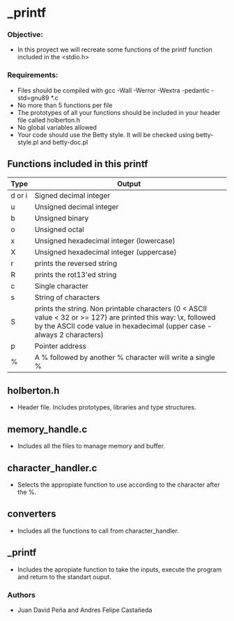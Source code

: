 # _printf
### Objective:
* In this proyect we will recreate some functions of the printf function included in the <stdio.h>
### Requirements:
* Files should be compiled with gcc -Wall -Werror -Wextra -pedantic -std=gnu89 *.c
* No more than 5 functions per file
* The prototypes of all your functions should be included in your header file called holberton.h
* No global variables allowed
* Your code should use the Betty style. It will be checked using betty-style.pl and betty-doc.pl
## Functions included in this printf
| Type   | Output |
|--------|--------|
| d or i | Signed decimal integer |
| u      | Unsigned decimal integer	|
| b      | Unsigned binary |
| o      | Unsigned octal |
| x      | Unsigned hexadecimal integer (lowercase) |
| X      | Unsigned hexadecimal integer (uppercase) |
| r      | prints the reversed string |
| R      | prints the rot13'ed string |
| c      | Single character |
| s      | String of characters |
| S      | prints the string. Non printable characters (0 < ASCII value < 32 or >= 127) are printed this way: \x, followed by the ASCII code value in hexadecimal (upper case - always 2 characters)
| p      | Pointer address |
| %      | A % followed by another % character will write a single % |

## holberton.h
* Header file. Includes prototypes, libraries and type structures.
## memory_handle.c
* Includes all the files to manage memory and buffer.
## character_handler.c
* Selects the appropiate function to use according to the character after the %.
## converters
* Includes all the functions to call from character_handler.
## _printf
* Includes the apropiate function to take the inputs, execute the program and return to the standart ouput.
### Authors
* Juan David Peña and Andres Felipe Castañeda
